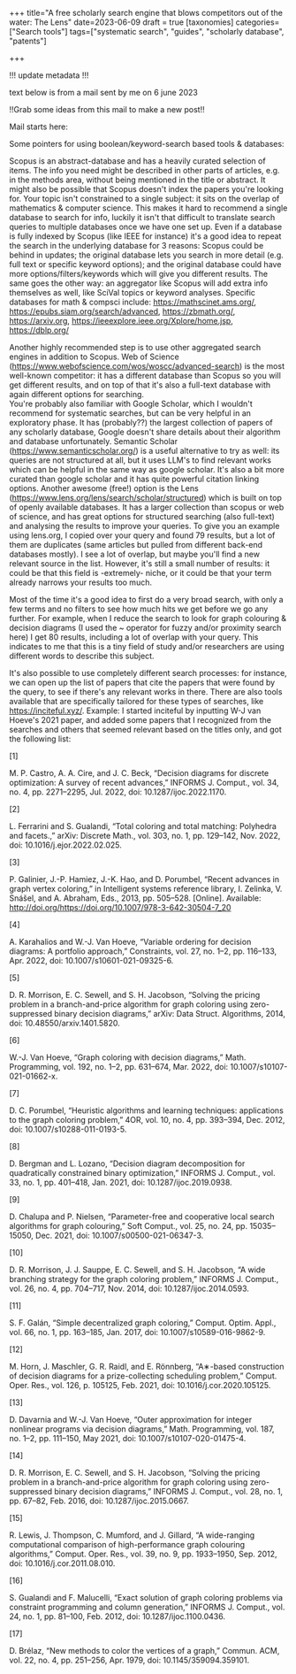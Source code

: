 +++
title="A free scholarly search engine that blows competitors out of the water: The Lens" 
date=2023-06-09
draft = true
[taxonomies]
categories=["Search tools"]
tags=["systematic search", "guides", "scholarly database", "patents"]

+++

!!! update metadata !!!

text below is from a mail sent by me on 6 june 2023

!!Grab some ideas from this mail to make a new post!!

Mail starts here:

Some pointers for using boolean/keyword-search based tools & databases:

Scopus is an abstract-database and has a heavily curated selection of items. The info you need might be described in other parts of articles, e.g. in the methods area, without being mentioned in the title or abstract. It might also be possible that Scopus doesn't index the papers you're looking for.
Your topic isn't constrained to a single subject: it sits on the overlap of mathematics & computer science. 
This makes it hard to recommend a single database to search for info, luckily it isn't that difficult to translate search queries to multiple databases once we have one set up. 
Even if a database is fully indexed by Scopus (like IEEE for instance) it's a good idea to repeat the search in the underlying database for 3 reasons: Scopus could be behind in updates; the original database lets you search in more detail (e.g. full text or specific keyword options); and the original database could have more options/filters/keywords which will give you different results. The same goes the other way: an aggregator like Scopus will add extra info themselves as well, like SciVal topics or keyword analyses. 
Specific databases for math & compsci include:
 https://mathscinet.ams.org/, https://epubs.siam.org/search/advanced, https://zbmath.org/, https://arxiv.org, https://ieeexplore.ieee.org/Xplore/home.jsp, https://dblp.org/

Another highly recommended step is to use other aggregated search engines in addition to Scopus. Web of Science (https://www.webofscience.com/wos/woscc/advanced-search) is the most well-known competitor: it has a different database than Scopus so you will get different results, and on top of that it's also a full-text database with again different options for searching.  
You're probably also familiar with Google Scholar, which I wouldn't recommend for systematic searches, but can be very helpful in an exploratory phase. It has (probably??) the largest collection of papers of any scholarly database, Google doesn't share details about their algorithm and database unfortunately. Semantic Scholar (https://www.semanticscholar.org/) is a useful alternative to try as well: its queries are not structured at all, but it uses LLM's to find relevant works which can be helpful in the same way as google scholar. It's also a bit more curated than google scholar and it has quite powerful citation linking options. 
Another awesome (free!) option is the Lens (https://www.lens.org/lens/search/scholar/structured) which is built on top of openly available databases. It has a larger collection than scopus or web of science, and has great options for structured searching (also full-text) and analysing the results to improve your queries. 
To give you an example using lens.org, I copied over your query and found 79 results,  but a lot of them are duplicates (same articles but pulled from different back-end databases mostly). I see a lot of overlap, but maybe you'll find a new relevant source in the list. However, it's still a small number of results: it could be that this field is -extremely- niche, or it could be that your term already narrows your results too much. 

Most of the time it's a good idea to first do a very broad search, with only a few terms and no filters to see how much hits we get before we go any further. For example, when I reduce the search to look for graph colouring & decision diagrams  (I used the ~ operator for fuzzy and/or proximity search here) I get 80 results, including a lot of overlap with your query. This indicates to me that this is a tiny field of study and/or researchers are using different words to describe this subject. 

 

It's also possible to use completely different search processes: for instance, we can open up the list of papers that cite the papers that were found by the query, to see if there's any relevant works in there. There are also tools available that are specifically tailored for these types of searches, like https://inciteful.xyz/. Example: I started inciteful by inputting W-J van Hoeve's 2021 paper, and added some papers that I recognized from the searches and others that seemed relevant based on the titles only, and got the following list:

 

[1]

M. P. Castro, A. A. Cire, and J. C. Beck, “Decision diagrams for discrete optimization: A survey of recent advances,” INFORMS J. Comput., vol. 34, no. 4, pp. 2271–2295, Jul. 2022, doi: 10.1287/ijoc.2022.1170.

[2]

L. Ferrarini and S. Gualandi, “Total coloring and total matching: Polyhedra and facets.,” arXiv: Discrete Math., vol. 303, no. 1, pp. 129–142, Nov. 2022, doi: 10.1016/j.ejor.2022.02.025.

[3]

P. Galinier, J.-P. Hamiez, J.-K. Hao, and D. Porumbel, “Recent advances in graph vertex coloring,” in Intelligent systems reference library, I. Zelinka, V. Snášel, and A. Abraham, Eds., 2013, pp. 505–528. [Online]. Available: http://doi.org/https://doi.org/10.1007/978-3-642-30504-7_20

[4]

A. Karahalios and W.-J. Van Hoeve, “Variable ordering for decision diagrams: A portfolio approach,” Constraints, vol. 27, no. 1–2, pp. 116–133, Apr. 2022, doi: 10.1007/s10601-021-09325-6.

[5]

D. R. Morrison, E. C. Sewell, and S. H. Jacobson, “Solving the pricing problem in a branch-and-price algorithm for graph coloring using zero-suppressed binary decision diagrams,” arXiv: Data Struct. Algorithms, 2014, doi: 10.48550/arxiv.1401.5820.

[6]

W.-J. Van Hoeve, “Graph coloring with decision diagrams,” Math. Programming, vol. 192, no. 1–2, pp. 631–674, Mar. 2022, doi: 10.1007/s10107-021-01662-x.

[7]

D. C. Porumbel, “Heuristic algorithms and learning techniques: applications to the graph coloring problem,” 4OR, vol. 10, no. 4, pp. 393–394, Dec. 2012, doi: 10.1007/s10288-011-0193-5.

[8]

D. Bergman and L. Lozano, “Decision diagram decomposition for quadratically constrained binary optimization,” INFORMS J. Comput., vol. 33, no. 1, pp. 401–418, Jan. 2021, doi: 10.1287/ijoc.2019.0938.

[9]

D. Chalupa and P. Nielsen, “Parameter-free and cooperative local search algorithms for graph colouring,” Soft Comput., vol. 25, no. 24, pp. 15035–15050, Dec. 2021, doi: 10.1007/s00500-021-06347-3.

[10]

D. R. Morrison, J. J. Sauppe, E. C. Sewell, and S. H. Jacobson, “A wide branching strategy for the graph coloring problem,” INFORMS J. Comput., vol. 26, no. 4, pp. 704–717, Nov. 2014, doi: 10.1287/ijoc.2014.0593.

[11]

S. F. Galán, “Simple decentralized graph coloring,” Comput. Optim. Appl., vol. 66, no. 1, pp. 163–185, Jan. 2017, doi: 10.1007/s10589-016-9862-9.

[12]

M. Horn, J. Maschler, G. R. Raidl, and E. Rönnberg, “A∗-based construction of decision diagrams for a prize-collecting scheduling problem,” Comput. Oper. Res., vol. 126, p. 105125, Feb. 2021, doi: 10.1016/j.cor.2020.105125.

[13]

D. Davarnia and W.-J. Van Hoeve, “Outer approximation for integer nonlinear programs via decision diagrams,” Math. Programming, vol. 187, no. 1–2, pp. 111–150, May 2021, doi: 10.1007/s10107-020-01475-4.

[14]

D. R. Morrison, E. C. Sewell, and S. H. Jacobson, “Solving the pricing problem in a branch-and-price algorithm for graph coloring using zero-suppressed binary decision diagrams,” INFORMS J. Comput., vol. 28, no. 1, pp. 67–82, Feb. 2016, doi: 10.1287/ijoc.2015.0667.

[15]

R. Lewis, J. Thompson, C. Mumford, and J. Gillard, “A wide-ranging computational comparison of high-performance graph colouring algorithms,” Comput. Oper. Res., vol. 39, no. 9, pp. 1933–1950, Sep. 2012, doi: 10.1016/j.cor.2011.08.010.

[16]

S. Gualandi and F. Malucelli, “Exact solution of graph coloring problems via constraint programming and column generation,” INFORMS J. Comput., vol. 24, no. 1, pp. 81–100, Feb. 2012, doi: 10.1287/ijoc.1100.0436.

[17]

D. Brélaz, “New methods to color the vertices of a graph,” Commun. ACM, vol. 22, no. 4, pp. 251–256, Apr. 1979, doi: 10.1145/359094.359101.


